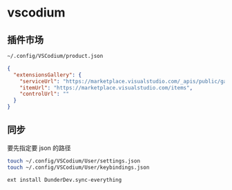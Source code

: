 # vscodium

## 插件市场

```sh
~/.config/VSCodium/product.json
```

```json
{
  "extensionsGallery": {
    "serviceUrl": "https://marketplace.visualstudio.com/_apis/public/gallery",
    "itemUrl": "https://marketplace.visualstudio.com/items",
    "controlUrl": ""
  }
}
```

## 同步

要先指定要 json 的路径

```sh
touch ~/.config/VSCodium/User/settings.json
touch ~/.config/VSCodium/User/keybindings.json
```

```sh
ext install DunderDev.sync-everything
```
